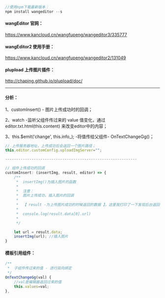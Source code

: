 ```js
//使用npm下载最新版本：
npm install wangeditor --s
```

#### wangEditor 官网：

https://www.kancloud.cn/wangfupeng/wangeditor3/335777

#### wangEditor2 使用手册：

https://www.kancloud.cn/wangfupeng/wangeditor2/131049

#### plupload 上传图片插件：

http://chaping.github.io/plupload/doc/ 

---
#### 分析：

1、customInsert() - 图片上传成功时的回调；

2、watch -监听父组件传过来的 value 值变化，通过 editor.txt.html(this.content) 来改变editor中的内容；

3、this.$emit('change', this.info_);  -将值传给父组件- OnTextChangeGg()；

```js
// 上传服务器地址，上传成功后会返回一个图片路径；
this.editor.customConfig.uploadImgServer="";

------------------------------------------------------------

// 组件上传成功的回调
customInsert: (insertImg, result, editor) => {
    /**
     *  insertImg()为插入图片的函数
     * 
     *  注意：
     *  图片上传成功，插入图片的回调
     * 
     *  【 result -为上传图片成功的时候返回的数据 】，这里我打印了一下发现后台返回的是data：[        {url:"路径的形式"},...]
     * 
     *  console.log(result.data[0].url)
     * 
     */

    let url = result.data;
    insertImg(url); //插入图片
}
```

#### 模板引用组件：
```js
/**
 *  子组件传过来的值 - 进行双向绑定
 */
OnTextChangeGg(val) {
    //val是编辑器返回过来的值
    this.values=val;
},

```